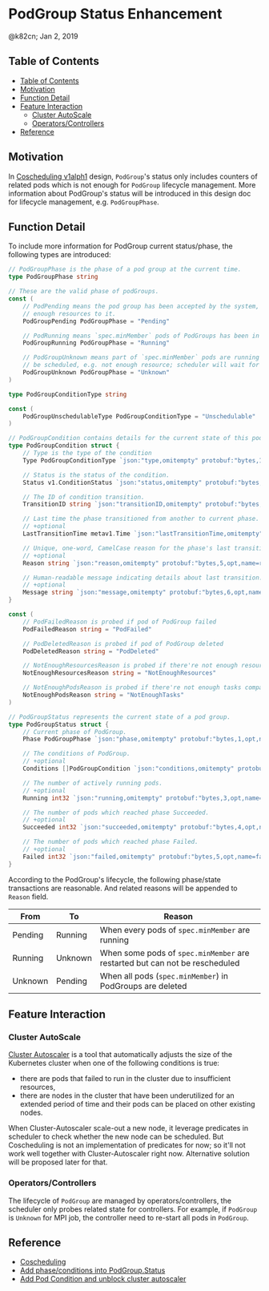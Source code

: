 # PodGroup Status Enhancement

@k82cn; Jan 2, 2019

## Table of Contents

* [Table of Contents](#table-of-contents)
* [Motivation](#motivation)
* [Function Detail](#function-detail)
* [Feature Interaction](#feature-interaction)
   * [Cluster AutoScale](#cluster-autoscale)
   * [Operators/Controllers](#operatorscontrollers)
* [Reference](#reference)

## Motivation

In [Coscheduling v1alph1](https://github.com/kubernetes/enhancements/pull/639) design, `PodGroup`'s status
only includes counters of related pods which is not enough for `PodGroup` lifecycle management. More information
about PodGroup's status will be introduced in this design doc for lifecycle management, e.g. `PodGroupPhase`.

## Function Detail

To include more information for PodGroup current status/phase, the following types are introduced:

```go
// PodGroupPhase is the phase of a pod group at the current time.
type PodGroupPhase string

// These are the valid phase of podGroups.
const (
    // PodPending means the pod group has been accepted by the system, but scheduler can not allocate
    // enough resources to it.
    PodGroupPending PodGroupPhase = "Pending"

    // PodRunning means `spec.minMember` pods of PodGroups has been in running phase.
    PodGroupRunning PodGroupPhase = "Running"

    // PodGroupUnknown means part of `spec.minMember` pods are running but the other part can not
    // be scheduled, e.g. not enough resource; scheduler will wait for related controller to recover it.
    PodGroupUnknown PodGroupPhase = "Unknown"
)

type PodGroupConditionType string

const (
    PodGroupUnschedulableType PodGroupConditionType = "Unschedulable"
)

// PodGroupCondition contains details for the current state of this pod group.
type PodGroupCondition struct {
    // Type is the type of the condition
    Type PodGroupConditionType `json:"type,omitempty" protobuf:"bytes,1,opt,name=type"`

    // Status is the status of the condition.
    Status v1.ConditionStatus `json:"status,omitempty" protobuf:"bytes,2,opt,name=status"`

    // The ID of condition transition.
    TransitionID string `json:"transitionID,omitempty" protobuf:"bytes,3,opt,name=transitionID"`

    // Last time the phase transitioned from another to current phase.
    // +optional
    LastTransitionTime metav1.Time `json:"lastTransitionTime,omitempty" protobuf:"bytes,4,opt,name=lastTransitionTime"`

    // Unique, one-word, CamelCase reason for the phase's last transition.
    // +optional
    Reason string `json:"reason,omitempty" protobuf:"bytes,5,opt,name=reason"`

    // Human-readable message indicating details about last transition.
    // +optional
    Message string `json:"message,omitempty" protobuf:"bytes,6,opt,name=message"`
}

const (
    // PodFailedReason is probed if pod of PodGroup failed
    PodFailedReason string = "PodFailed"

    // PodDeletedReason is probed if pod of PodGroup deleted
    PodDeletedReason string = "PodDeleted"

    // NotEnoughResourcesReason is probed if there're not enough resources to schedule pods
    NotEnoughResourcesReason string = "NotEnoughResources"

    // NotEnoughPodsReason is probed if there're not enough tasks compared to `spec.minMember`
    NotEnoughPodsReason string = "NotEnoughTasks"
)

// PodGroupStatus represents the current state of a pod group.
type PodGroupStatus struct {
    // Current phase of PodGroup.
    Phase PodGroupPhase `json:"phase,omitempty" protobuf:"bytes,1,opt,name=phase"`

    // The conditions of PodGroup.
    // +optional
    Conditions []PodGroupCondition `json:"conditions,omitempty" protobuf:"bytes,2,opt,name=conditions"`

    // The number of actively running pods.
    // +optional
    Running int32 `json:"running,omitempty" protobuf:"bytes,3,opt,name=running"`

    // The number of pods which reached phase Succeeded.
    // +optional
    Succeeded int32 `json:"succeeded,omitempty" protobuf:"bytes,4,opt,name=succeeded"`

    // The number of pods which reached phase Failed.
    // +optional
    Failed int32 `json:"failed,omitempty" protobuf:"bytes,5,opt,name=failed"`
}

```

According to the PodGroup's lifecycle, the following phase/state transactions are reasonable. And related
reasons will be appended to `Reason` field.  

| From    | To            | Reason  |
|---------|---------------|---------|
| Pending | Running       | When every pods of `spec.minMember` are running |
| Running | Unknown       | When some pods of `spec.minMember` are restarted but can not be rescheduled |
| Unknown | Pending       | When all pods (`spec.minMember`) in PodGroups are deleted |

## Feature Interaction

### Cluster AutoScale

[Cluster Autoscaler](https://github.com/kubernetes/autoscaler/tree/master/cluster-autoscaler) is a tool that
automatically adjusts the size of the Kubernetes cluster when one of the following conditions is true:

* there are pods that failed to run in the cluster due to insufficient resources,
* there are nodes in the cluster that have been underutilized for an extended period of time and their pods can be placed on other existing nodes.

When Cluster-Autoscaler scale-out a new node, it leverage predicates in scheduler to check whether the new node can be
scheduled. But Coscheduling is not an implementation of predicates for now; so it'll not work well together with
Cluster-Autoscaler right now. Alternative solution will be proposed later for that.

### Operators/Controllers

The lifecycle of `PodGroup` are managed by operators/controllers, the scheduler only probes related state for
controllers. For example, if `PodGroup` is `Unknown` for MPI job, the controller need to re-start all pods in `PodGroup`.

## Reference

* [Coscheduling](https://github.com/kubernetes/enhancements/pull/639)
* [Add phase/conditions into PodGroup.Status](https://github.com/paipaoso/kube-batch/issues/521)
* [Add Pod Condition and unblock cluster autoscaler](https://github.com/paipaoso/kube-batch/issues/526)

